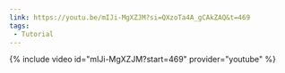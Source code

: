 ```yaml
---
link: https://youtu.be/mIJi-MgXZJM?si=QXzoTa4A_gCAkZAQ&t=469
tags:
 - Tutorial
---
```


{% include video id="mIJi-MgXZJM?start=469" provider="youtube" %}
